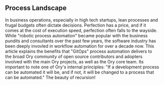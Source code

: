 ## Process Landscape
In business operations, especially in high tech startups, lean processes and frugal budgets often dictate decisions. Perfection has a price, and if it comes at the cost of execution speed, perfection often falls to the wayside. While "robotic process automation" became popular with the business pundits and consultants over the past few years, the software industry has been deeply invovled in workflow automation for over a decade now. This article explains the benefits that "GitOps" process automation delivers to the broad Ory community of open source contributors and adopters involved with the main Ory projects, as well as the Ory core team. 
Its important to note one of Ory's internal principles: "If a development process can be automated it will be, and if not, it will be changed to a process that can be automated." The beauty of recursion! 
